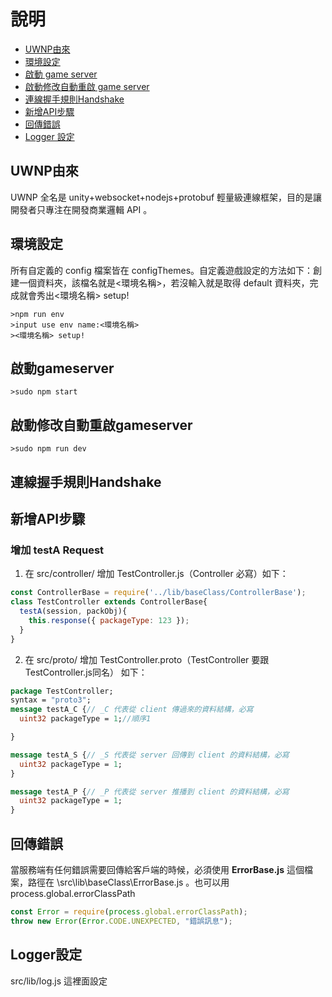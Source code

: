 # 說明

- [UWNP由來](#UWNP由來)
- [環境設定](#環境設定)
- [啟動 game server](#啟動gameserver)
- [啟動修改自動重啟 game server](#啟動修改自動重啟gameserver)
- [連線握手規則Handshake](#連線握手規則Handshake)
- [新增API步驟](#新增API步驟)
- [回傳錯誤](#回傳錯誤)
- [Logger 設定](#Logger設定)
## UWNP由來
UWNP 全名是 unity+websocket+nodejs+protobuf 輕量級連線框架，目的是讓開發者只專注在開發商業邏輯 API 。
## 環境設定
所有自定義的 config 檔案皆在 configThemes。自定義遊戲設定的方法如下：創建一個資料夾，該檔名就是<環境名稱>，若沒輸入就是取得 default 資料夾，完成就會秀出<環境名稱> setup!
```shell
>npm run env
>input use env name:<環境名稱>
><環境名稱> setup!
```
## 啟動gameserver
```shell
>sudo npm start
```
## 啟動修改自動重啟gameserver
```shell
>sudo npm run dev
```
## 連線握手規則Handshake


## 新增API步驟
### 增加 testA Request
1. 在 src/controller/ 增加 TestController.js（Controller 必寫）如下：
```javascript
const ControllerBase = require('../lib/baseClass/ControllerBase');
class TestController extends ControllerBase{
  testA(session, packObj){
    this.response({ packageType: 123 });
  }
}
```
2. 在 src/proto/ 增加 TestController.proto（TestController 要跟 TestController.js同名） 如下：
```proto
package TestController;
syntax = "proto3";
message testA_C {// _C 代表從 client 傳過來的資料結構，必寫
  uint32 packageType = 1;//順序1

}

message testA_S {// _S 代表從 server 回傳到 client 的資料結構，必寫
  uint32 packageType = 1;
}

message testA_P {// _P 代表從 server 推播到 client 的資料結構，必寫
  uint32 packageType = 1;
}
```
## 回傳錯誤
當服務端有任何錯誤需要回傳給客戶端的時候，必須使用 **ErrorBase.js** 這個檔案，路徑在 \src\lib\baseClass\ErrorBase.js 。也可以用 process.global.errorClassPath 
```javascript
const Error = require(process.global.errorClassPath);
throw new Error(Error.CODE.UNEXPECTED, "錯誤訊息");
```
## Logger設定
src/lib/log.js 這裡面設定